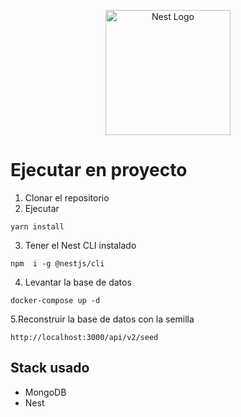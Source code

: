 <p align="center">
  <a href="http://nestjs.com/" target="blank"><img src="https://nestjs.com/img/logo-small.svg" width="200" alt="Nest Logo" /></a>
</p>

# Ejecutar en proyecto

 1. Clonar el repositorio
 2. Ejecutar 
 ```
 yarn install
 ```
3. Tener el Nest CLI instalado 
```
npm  i -g @nestjs/cli
```
4. Levantar la base de datos
```
docker-compose up -d
```

5.Reconstruir la base de datos con la semilla 
```
http://localhost:3000/api/v2/seed
```

## Stack usado

* MongoDB
* Nest